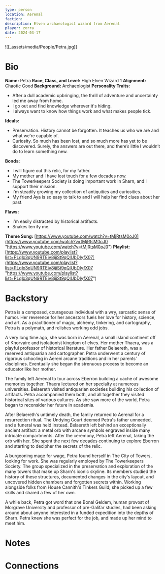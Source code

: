 ```yaml
---
type: person
location: Aerenal
faction: 
description: Elven archaeologist wizard from Aerenal
player: zorra
date: 2024-03-17
---
```

![[_assets/media/People/Petra.jpg]]
# Bio
**Name:** Petra 
**Race, Class, and Level:** High Elven Wizard 1 
**Alignment:** Chaotic Good 
**Background:** Archaeologist 
**Personality Traits:**

- After a dull academic upbringing, the thrill of adventure and uncertainty led me away from home.
- I go out and find knowledge wherever it's hiding.
- I always want to know how things work and what makes people tick.

**Ideals:**

- Preservation. History cannot be forgotten. It teaches us who we are and what we're capable of.
- Curiosity. So much has been lost, and so much more has yet to be discovered. Surely, the answers are out there, and there’s little I wouldn’t do to learn something new.

**Bonds:**

- I will figure out this relic, for my father.
- My mother and I have lost touch for a few decades now.
- The Towerkeepers Society is doing important work in Sharn, and I support their mission.
- I'm steadily growing my collection of antiquities and curiosities.
- My friend Aya is so easy to talk to and I will help her find clues about her past.

**Flaws:**

- I'm easily distracted by historical artifacts.
- Snakes terrify me.

**Theme Song:** [https://www.youtube.com/watch?v=tMjRtsM0oJ0](https://www.youtube.com/watch?v=tMjRtsM0oJ0 "https://www.youtube.com/watch?v=tMjRtsM0oJ0") 
**Playlist:** [https://www.youtube.com/playlist?list=PLqIx3qUN9RTEiv8ijiSt9qQlUbDIyfX07](https://www.youtube.com/playlist?list=PLqIx3qUN9RTEiv8ijiSt9qQlUbDIyfX07 "https://www.youtube.com/playlist?list=PLqIx3qUN9RTEiv8ijiSt9qQlUbDIyfX07")
# Backstory

Petra is a composed, courageous individual with a wry, sarcastic sense of humor. Her reverence for her ancestors fuels her love for history, science, and art. As a practitioner of magic, alchemy, tinkering, and cartography, Petra is a polymath, and relishes working odd jobs. 

A very long time ago, she was born in Aerenal, a small island continent off of Khorvaire and isolationist kingdom of elves. Her mother Thaera, was a playful professor of historical literature. Her father Belaereth, was a reserved antiquarian and cartographer. Petra underwent a century of rigorous schooling in Aereni arcane traditions and in her parents' disciplines. Eventually she began the strenuous process to become an educator like her mother. 

The family left Aerenal to tour across Eberron building a cache of awesome memories together. Thaera lectured on her specialty at numerous universities. Belaereth visited antiquarian societies building his collection of artifacts. Petra accompanied them both, and all together they visited historical sites of various cultures. As she saw more of the world, Petra began to reconsider her future in academia.

After Belaereth's untimely death, the family returned to Aerenal for a resurrection ritual. The Undying Court deemed Petra's father unneeded, and a funeral was held instead. Belaereth left behind an exceptionally ancient artifact: a metal orb with arcane symbols engraved inside many intricate compartments. After the ceremony, Petra left Aerenal, taking the orb with her. She spent the next few decades continuing to explore Eberron and starting to decipher the secrets of the relic. 

A burgeoning mage for wage, Petra found herself in The City of Towers, looking for work. She was regularly employed by The Towerkeepers Society. The group specialized in the preservation and exploration of the many towers that make up Sharn's iconic skyline. Its members studied the history of these structures, documented changes in the city's layout, and uncovered hidden chambers and forgotten secrets within. Working alongside folks from House Cannith's Tinkers Guild, she picked up a few skills and shared a few of her own. 

A while back, Petra got word that one Bonal Geldem, human provost of Morgrave University and professor of pre-Galifar studies, had been asking around about anyone interested in a funded expedition into the depths of Sharn. Petra knew she was perfect for the job, and made up her mind to meet him.
# Notes


# Connections

